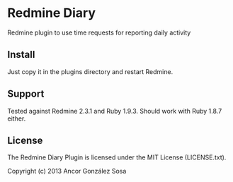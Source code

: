 # Redmine Diary

Redmine plugin to use time requests for reporting daily activity

## Install

Just copy it in the plugins directory and restart Redmine.

## Support

Tested against Redmine 2.3.1 and Ruby 1.9.3. Should work with Ruby 1.8.7 either.

## License

The Redmine Diary Plugin is licensed under the MIT License (LICENSE.txt).

Copyright (c) 2013 Ancor González Sosa

